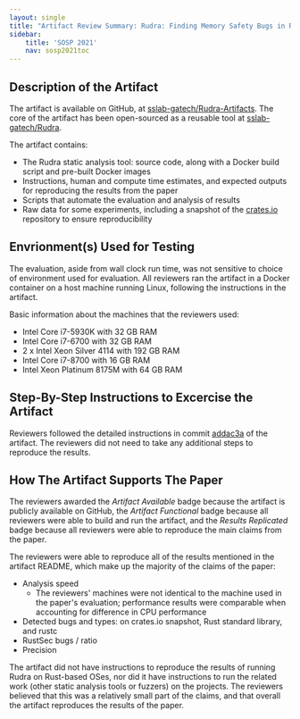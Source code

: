 ```yaml
---
layout: single
title: "Artifact Review Summary: Rudra: Finding Memory Safety Bugs in Rust at the Ecosystem Scale"
sidebar:
    title: 'SOSP 2021'
    nav: sosp2021toc
---
```

 

## Description of the Artifact

The artifact is available on GitHub, at [sslab-gatech/Rudra-Artifacts](https://github.com/sslab-gatech/Rudra-Artifacts). The core of the artifact has been open-sourced as a reusable tool at [sslab-gatech/Rudra](https://github.com/sslab-gatech/Rudra).

The artifact contains:

- The Rudra static analysis tool: source code, along with a Docker build script and pre-built Docker images
- Instructions, human and compute time estimates, and expected outputs for reproducing the results from the paper
- Scripts that automate the evaluation and analysis of results
- Raw data for some experiments, including a snapshot of the [crates.io](https://crates.io/) repository to ensure reproducibility

## Envrionment(s) Used for Testing

The evaluation, aside from wall clock run time, was not sensitive to choice of environment used for evaluation. All reviewers ran the artifact in a Docker container on a host machine running Linux, following the instructions in the artifact.

Basic information about the machines that the reviewers used:

- Intel Core i7-5930K with 32 GB RAM
- Intel Core i7-6700 with 32 GB RAM
- 2 x Intel Xeon Silver 4114 with 192 GB RAM
- Intel Core i7-8700 with 16 GB RAM
- Intel Xeon Platinum 8175M with 64 GB RAM

## Step-By-Step Instructions to Excercise the Artifact

Reviewers followed the detailed instructions in commit [addac3a](https://github.com/sslab-gatech/Rudra-Artifacts/commit/addac3ac82a70c770d899b3c56fd15a6449db787) of the artifact. The reviewers did not need to take any additional steps to reproduce the results.

## How The Artifact Supports The Paper

The reviewers awarded the _Artifact Available_ badge because the artifact is publicly available on GitHub, the _Artifact Functional_ badge because all reviewers were able to build and run the artifact, and the _Results Replicated_ badge because all reviewers were able to reproduce the main claims from the paper.

The reviewers were able to reproduce all of the results mentioned in the artifact README, which make up the majority of the claims of the paper:

- Analysis speed
    - The reviewers' machines were not identical to the machine used in the paper's evaluation; performance results were comparable when accounting for difference in CPU performance
- Detected bugs and types: on crates.io snapshot, Rust standard library, and rustc
- RustSec bugs / ratio
- Precision

The artifact did not have instructions to reproduce the results of running Rudra on Rust-based OSes, nor did it have instructions to run the related work (other static analysis tools or fuzzers) on the projects. The reviewers believed that this was a relatively small part of the claims, and that overall the artifact reproduces the results of the paper.
